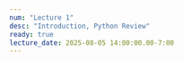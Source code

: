 ```yaml
---
num: "Lecture 1"
desc: "Introduction, Python Review"
ready: true
lecture_date: 2025-08-05 14:00:00.00-7:00
---
```

